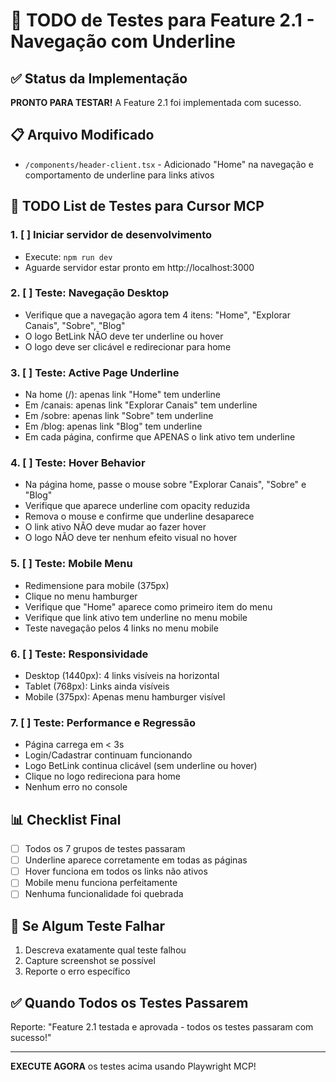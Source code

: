 # 🧪 TODO de Testes para Feature 2.1 - Navegação com Underline

## ✅ Status da Implementação
**PRONTO PARA TESTAR!** A Feature 2.1 foi implementada com sucesso.

## 📋 Arquivo Modificado
- `/components/header-client.tsx` - Adicionado "Home" na navegação e comportamento de underline para links ativos

## 🎯 TODO List de Testes para Cursor MCP

### 1. [ ] Iniciar servidor de desenvolvimento
- Execute: `npm run dev`
- Aguarde servidor estar pronto em http://localhost:3000

### 2. [ ] Teste: Navegação Desktop
- Verifique que a navegação agora tem 4 itens: "Home", "Explorar Canais", "Sobre", "Blog"
- O logo BetLink NÃO deve ter underline ou hover
- O logo deve ser clicável e redirecionar para home

### 3. [ ] Teste: Active Page Underline
- Na home (/): apenas link "Home" tem underline
- Em /canais: apenas link "Explorar Canais" tem underline
- Em /sobre: apenas link "Sobre" tem underline
- Em /blog: apenas link "Blog" tem underline
- Em cada página, confirme que APENAS o link ativo tem underline

### 4. [ ] Teste: Hover Behavior
- Na página home, passe o mouse sobre "Explorar Canais", "Sobre" e "Blog"
- Verifique que aparece underline com opacity reduzida
- Remova o mouse e confirme que underline desaparece
- O link ativo NÃO deve mudar ao fazer hover
- O logo NÃO deve ter nenhum efeito visual no hover

### 5. [ ] Teste: Mobile Menu
- Redimensione para mobile (375px)
- Clique no menu hamburger
- Verifique que "Home" aparece como primeiro item do menu
- Verifique que link ativo tem underline no menu mobile
- Teste navegação pelos 4 links no menu mobile

### 6. [ ] Teste: Responsividade
- Desktop (1440px): 4 links visíveis na horizontal
- Tablet (768px): Links ainda visíveis
- Mobile (375px): Apenas menu hamburger visível

### 7. [ ] Teste: Performance e Regressão
- Página carrega em < 3s
- Login/Cadastrar continuam funcionando
- Logo BetLink continua clicável (sem underline ou hover)
- Clique no logo redireciona para home
- Nenhum erro no console

## 📊 Checklist Final
- [ ] Todos os 7 grupos de testes passaram
- [ ] Underline aparece corretamente em todas as páginas
- [ ] Hover funciona em todos os links não ativos
- [ ] Mobile menu funciona perfeitamente
- [ ] Nenhuma funcionalidade foi quebrada

## 🚨 Se Algum Teste Falhar
1. Descreva exatamente qual teste falhou
2. Capture screenshot se possível
3. Reporte o erro específico

## ✅ Quando Todos os Testes Passarem
Reporte: "Feature 2.1 testada e aprovada - todos os testes passaram com sucesso!"

---

**EXECUTE AGORA** os testes acima usando Playwright MCP!